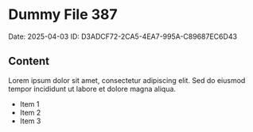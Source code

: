 # Dummy File 387

Date: 2025-04-03
ID: D3ADCF72-2CA5-4EA7-995A-C89687EC6D43

## Content

Lorem ipsum dolor sit amet, consectetur adipiscing elit.
Sed do eiusmod tempor incididunt ut labore et dolore magna aliqua.

* Item 1
* Item 2
* Item 3


